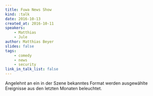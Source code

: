 ```yaml
---
title: Fuwa News Show
kind: :talk
date: 2016-10-13
created_at: 2016-10-11
speakers:
    - Matthias
    - Jule
author: Matthias Beyer
slides: false
tags:
    - comedy
    - news
    - security
link_in_talk_list: false
---
```


Angelehnt an ein in der Szene bekanntes Format werden ausgewählte Ereignisse
aus den letzten Monaten beleuchtet.



